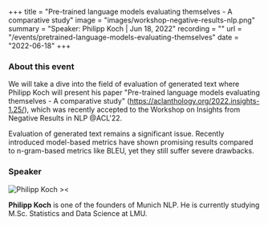 +++
title = "Pre-trained language models evaluating themselves - A comparative study"
image = "images/workshop-negative-results-nlp.png"
summary = "Speaker: Philipp Koch | Jun 18, 2022"
recording = ""
url = "/events/pretrained-language-models-evaluating-themselves"
date = "2022-06-18"
+++

<!--more-->

### About this event

We will take a dive into the field of evaluation of generated text where Philipp Koch will present his paper "Pre-trained language models evaluating themselves - A comparative study" (https://aclanthology.org/2022.insights-1.25/), which was recently accepted to the Workshop on Insights from Negative Results in NLP @ACL'22.

Evaluation of generated text remains a significant issue. Recently introduced model-based metrics have shown promising results compared to n-gram-based metrics like BLEU, yet they still suffer severe drawbacks. 

### Speaker

![Philipp Koch ><](/images/philipp-koch.jpg)

**Philipp Koch** is one of the founders of Munich NLP. He is currently studying M.Sc. Statistics and Data Science at LMU.
